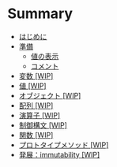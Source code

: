 # Summary

* [はじめに](README.md)
* [準備](fundamental/README.md)
  * [値の表示](fundamental/README.md#log)
  * [コメント](fundamental/README.md#comment)
* [変数 [WIP]](variable/README.md)
* [値 [WIP]](value/README.md)
* [オブジェクト [WIP]](object/README.md)
* [配列 [WIP]](array/README.md)
* [演算子 [WIP]](operator/README.md)
* [制御構文 [WIP]](flowcontrol/README.md)
* [関数 [WIP]](function/README.md)
* [プロトタイプメソッド [WIP]](prototype/README.md)
* [発展：immutability [WIP]](immutability/README.md)